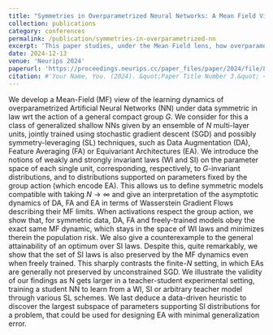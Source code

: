 ```yaml
---
title: "Symmetries in Overparametrized Neural Networks: A Mean Field View"
collection: publications
category: conferences
permalink: /publication/symmetries-in-overparametrized-nn
excerpt: 'This paper studies, under the Mean Field lens, how overparametrized neural networks behave when the data they are trained on satisfies simple symmetries and/or when symmetry-leveraging techniques (such as Data Augmentation, Feature Averaging or Equivariant Architectures) are used.'
date: 2024-12-13
venue: 'Neurips 2024'
paperurl: 'https://proceedings.neurips.cc/paper_files/paper/2024/file/85dbd2fb8b355e4231b51e454c08ec1c-Paper-Conference.pdf' #'https://arxiv.org/abs/2405.19995'
citation: #'Your Name, You. (2024). &quot;Paper Title Number 3.&quot; <i>GitHub Journal of Bugs</i>. 1(3).'
---
```


We develop a Mean-Field (MF) view of the learning dynamics of overparametrized Artificial Neural Networks (NN) under data symmetric in law wrt the action of a general compact group $G$. We consider for this a class of generalized shallow NNs given by an ensemble of $N$ multi-layer units, jointly trained using stochastic gradient descent (SGD) and possibly symmetry-leveraging (SL) techniques, such as Data Augmentation (DA), Feature Averaging (FA) or Equivariant Architectures (EA). We introduce the notions of weakly and strongly invariant laws (WI and SI) on the parameter space of each single unit, corresponding, respectively, to $G$-invariant distributions, and to distributions supported on parameters fixed by the group action (which encode EA). This allows us to define symmetric models compatible with taking $N\to\infty$ and give an interpretation of the asymptotic dynamics of DA, FA and EA in terms of Wasserstein Gradient Flows describing their MF limits. When activations respect the group action, we show that, for symmetric data, DA, FA and freely-trained models obey the exact same MF dynamic, which stays in the space of WI laws and minimizes therein the population risk. We also give a counterexample to the general attainability of an optimum over SI laws. Despite this, quite remarkably, we show that the set of SI laws is also preserved by the MF dynamics even when freely trained. This sharply contrasts the finite-$N$ setting, in which EAs are generally not preserved by unconstrained SGD. We illustrate the validity of our findings as N gets larger in a teacher-student experimental setting, training a student NN to learn from a WI, SI or arbitrary teacher model through various SL schemes. We last deduce a data-driven heuristic to discover the largest subspace of parameters supporting SI distributions for a problem, that could be used for designing EA with minimal generalization error.
